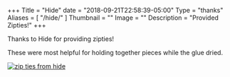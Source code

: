 +++
Title = "Hide"
date = "2018-09-21T22:58:39-05:00"
Type = "thanks"
Aliases = [
    "/hide/"
]
Thumbnail = ""
Image = ""
Description = "Provided Zipties!"
+++

Thanks to Hide for providing zipties!

These were most helpful for holding together pieces while the glue dried.

[![zip ties from hide](//b.robnugen.com/art/marble_track_3/creators/thumbs/zip_ties_from_hide.jpg)](//b.robnugen.com/art/marble_track_3/creators/zip_ties_from_hide.jpg)